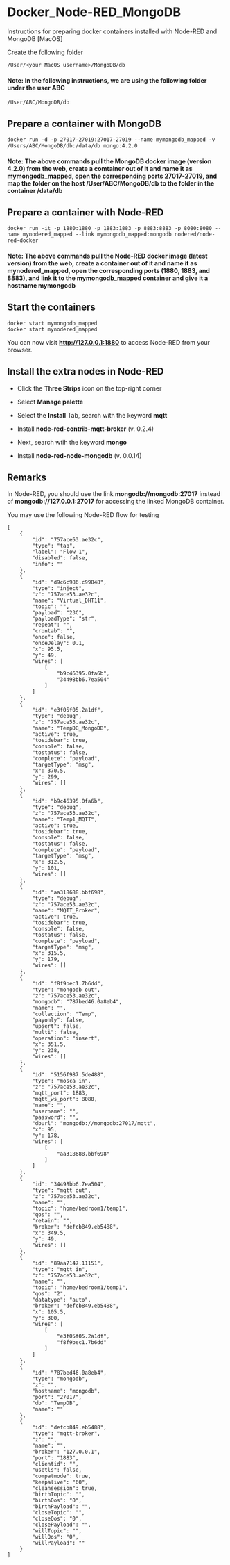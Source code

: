 # Docker_Node-RED_MongoDB
Instructions for preparing docker containers installed with Node-RED and MongoDB [MacOS]

Create the following folder

```
/User/<your MacOS username>/MongoDB/db
```

#### Note: In the following instructions, we are using the following folder under the user **ABC**

```
/User/ABC/MongoDB/db
```

## Prepare a container with MongoDB

```
docker run -d -p 27017-27019:27017-27019 --name mymongodb_mapped -v /Users/ABC/MongoDB/db:/data/db mongo:4.2.0
```
#### Note: The above commands pull the MongoDB docker image (version 4.2.0) from the web, create a comtainer out of it and name it as **mymongodb_mapped**, open the corresponding ports 27017-27019, and map the folder on the host **/User/ABC/MongoDB/db** to the folder in the container **/data/db**

## Prepare a container with Node-RED

```
docker run -it -p 1880:1880 -p 1883:1883 -p 8883:8883 -p 8080:8080 --name mynodered_mapped --link mymongodb_mapped:mongodb nodered/node-red-docker
```
#### Note: The above commands pull the Node-RED docker image (latest version) from the web, create a container out of it and name it as **mynodered_mapped**, open the corresponding ports (1880, 1883, and 8883), and link it to the **mymongodb_mapped** container and give it a hostname **mymongodb**

## Start the containers

```
docker start mymongodb_mapped
docker start mynodered_mapped
```

You can now visit **http://127.0.0.1:1880** to access Node-RED from your browser. 

## Install the extra nodes in Node-RED

* Click the **Three Strips** icon on the top-right corner
* Select **Manage palette** 
* Select the **Install** Tab, search with the keyword **mqtt** 
* Install **node-red-contrib-mqtt-broker** (v. 0.2.4)

* Next, search wtih the keyword **mongo** 
* Install **node-red-node-mongodb** (v. 0.0.14)

## Remarks

In Node-RED, you should use the link **mongodb://mongodb:27017** instead of **mongodb://127.0.0.1:27017** for accessing the linked MongoDB container.

You may use the following Node-RED flow for testing

```
[
    {
        "id": "757ace53.ae32c",
        "type": "tab",
        "label": "Flow 1",
        "disabled": false,
        "info": ""
    },
    {
        "id": "d9c6c986.c99848",
        "type": "inject",
        "z": "757ace53.ae32c",
        "name": "Virtual_DHT11",
        "topic": "",
        "payload": "23C",
        "payloadType": "str",
        "repeat": "",
        "crontab": "",
        "once": false,
        "onceDelay": 0.1,
        "x": 95.5,
        "y": 49,
        "wires": [
            [
                "b9c46395.0fa6b",
                "34498bb6.7ea504"
            ]
        ]
    },
    {
        "id": "e3f05f05.2a1df",
        "type": "debug",
        "z": "757ace53.ae32c",
        "name": "TempDB_MongoDB",
        "active": true,
        "tosidebar": true,
        "console": false,
        "tostatus": false,
        "complete": "payload",
        "targetType": "msg",
        "x": 370.5,
        "y": 299,
        "wires": []
    },
    {
        "id": "b9c46395.0fa6b",
        "type": "debug",
        "z": "757ace53.ae32c",
        "name": "Temp1_MQTT",
        "active": true,
        "tosidebar": true,
        "console": false,
        "tostatus": false,
        "complete": "payload",
        "targetType": "msg",
        "x": 312.5,
        "y": 101,
        "wires": []
    },
    {
        "id": "aa318688.bbf698",
        "type": "debug",
        "z": "757ace53.ae32c",
        "name": "MQTT_Broker",
        "active": true,
        "tosidebar": true,
        "console": false,
        "tostatus": false,
        "complete": "payload",
        "targetType": "msg",
        "x": 315.5,
        "y": 179,
        "wires": []
    },
    {
        "id": "f8f9bec1.7b6dd",
        "type": "mongodb out",
        "z": "757ace53.ae32c",
        "mongodb": "787bed46.0a8eb4",
        "name": "",
        "collection": "Temp",
        "payonly": false,
        "upsert": false,
        "multi": false,
        "operation": "insert",
        "x": 351.5,
        "y": 238,
        "wires": []
    },
    {
        "id": "5156f987.5de488",
        "type": "mosca in",
        "z": "757ace53.ae32c",
        "mqtt_port": 1883,
        "mqtt_ws_port": 8080,
        "name": "",
        "username": "",
        "password": "",
        "dburl": "mongodb://mongodb:27017/mqtt",
        "x": 95,
        "y": 178,
        "wires": [
            [
                "aa318688.bbf698"
            ]
        ]
    },
    {
        "id": "34498bb6.7ea504",
        "type": "mqtt out",
        "z": "757ace53.ae32c",
        "name": "",
        "topic": "home/bedroom1/temp1",
        "qos": "",
        "retain": "",
        "broker": "defcb849.eb5488",
        "x": 349.5,
        "y": 49,
        "wires": []
    },
    {
        "id": "89aa7147.11151",
        "type": "mqtt in",
        "z": "757ace53.ae32c",
        "name": "",
        "topic": "home/bedroom1/temp1",
        "qos": "2",
        "datatype": "auto",
        "broker": "defcb849.eb5488",
        "x": 105.5,
        "y": 300,
        "wires": [
            [
                "e3f05f05.2a1df",
                "f8f9bec1.7b6dd"
            ]
        ]
    },
    {
        "id": "787bed46.0a8eb4",
        "type": "mongodb",
        "z": "",
        "hostname": "mongodb",
        "port": "27017",
        "db": "TempDB",
        "name": ""
    },
    {
        "id": "defcb849.eb5488",
        "type": "mqtt-broker",
        "z": "",
        "name": "",
        "broker": "127.0.0.1",
        "port": "1883",
        "clientid": "",
        "usetls": false,
        "compatmode": true,
        "keepalive": "60",
        "cleansession": true,
        "birthTopic": "",
        "birthQos": "0",
        "birthPayload": "",
        "closeTopic": "",
        "closeQos": "0",
        "closePayload": "",
        "willTopic": "",
        "willQos": "0",
        "willPayload": ""
    }
]
```
